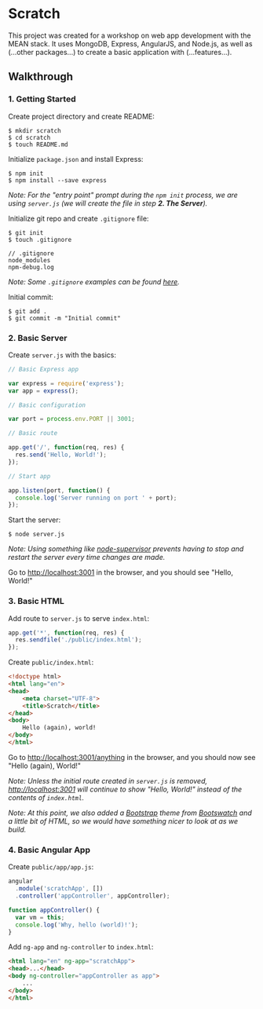 # Scratch

This project was created for a workshop on web app development with the MEAN stack. It uses MongoDB, Express, AngularJS, and Node.js, as well as (...other packages...) to create a basic application with (...features...).

## Walkthrough

### 1. Getting Started

Create project directory and create README:
```
$ mkdir scratch
$ cd scratch
$ touch README.md
```

Initialize `package.json` and install Express:
```
$ npm init
$ npm install --save express
```
_Note: For the "entry point" prompt during the `npm init` process, we are using `server.js` (we will create the file in step **2. The Server**)._

Initialize git repo and create `.gitignore` file:
```
$ git init
$ touch .gitignore

// .gitignore
node_modules
npm-debug.log
```
_Note: Some `.gitignore` examples can be found [here](https://github.com/github/gitignore)._

Initial commit:
```
$ git add .
$ git commit -m "Initial commit"
```

### 2. Basic Server

Create `server.js` with the basics:
```javascript
// Basic Express app

var express = require('express');
var app = express();

// Basic configuration

var port = process.env.PORT || 3001;

// Basic route

app.get('/', function(req, res) {
  res.send('Hello, World!');
});

// Start app

app.listen(port, function() {
  console.log('Server running on port ' + port);
});
```

Start the server:
```
$ node server.js
```
_Note: Using something like [node-supervisor](https://github.com/petruisfan/node-supervisor) prevents having to stop and restart the server every time changes are made._

Go to [http://localhost:3001](http://localhost:3001) in the browser, and you should see "Hello, World!"


### 3. Basic HTML

Add route to `server.js` to serve `index.html`:
```javascript
app.get('*', function(req, res) {
  res.sendfile('./public/index.html');
});
```

Create `public/index.html`:
```html
<!doctype html>
<html lang="en">
<head>
    <meta charset="UTF-8">
    <title>Scratch</title>
</head>
<body>
    Hello (again), world!
</body>
</html>
```

Go to [http://localhost:3001/anything](http://localhost:3001/anything) in the browser, and you should now see "Hello (again), World!"

_Note: Unless the initial route created in `server.js` is removed, [http://localhost:3001](http://localhost:3001) will continue to show "Hello, World!" instead of the contents of `index.html`._

_Note: At this point, we also added a [Bootstrap](http://getbootstrap.com/) theme from [Bootswatch](https://bootswatch.com/) and a little bit of HTML, so we would have something nicer to look at as we build._

### 4. Basic Angular App

Create `public/app/app.js`:
```javascript
angular
  .module('scratchApp', [])
  .controller('appController', appController);

function appController() {
  var vm = this;
  console.log('Why, hello (world)!');
}
```

Add `ng-app` and `ng-controller` to `index.html`:
```html
<html lang="en" ng-app="scratchApp">
<head>...</head>
<body ng-controller="appController as app">
    ...
</body>
</html>
```

<!-- When working on your project, feel free to start from Scratch! -->
